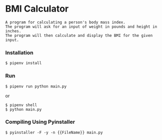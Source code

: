 # BMI Calculator

    A program for calculating a person's body mass index.
    The program will ask for an input of weight in pounds and height in inches. 
    The program will then calculate and display the BMI for the given input.


### Installation

    $ pipenv install

### Run

    $ pipenv run python main.py

or

    $ pipenv shell
    $ python main.py

### Compiling Using Pyinstaller

    $ pyinstaller -F -y -n {{FileName}} main.py
